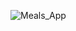 ![Meals_App](https://github.com/Thabo-Tshabalala/Meals_App/assets/127661858/d6e498d4-a919-4005-b056-0fdb88d80126)

